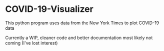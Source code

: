 # COVID-19-Visualizer
This python program uses data from the New York Times to plot COVID-19 data

Currently a WIP, cleaner code and better documentation most likely not coming (I've lost interest)

